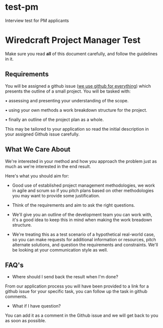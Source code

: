 # test-pm
Interview test for PM applicants


# Wiredcraft Project Manager Test

Make sure you read **all** of this document carefully, and follow the guidelines in it.

## Requirements

You will be assigned a github issue ([we use github for everything](https://wiredcraft.com/blog/github-for-everything/)) which presents the outline of a small project. You will be tasked with:

• assessing and presenting your understanding of the scope.

• using your own methods a work breakdown structure for the project.

• finally an outline of the project plan as a whole.

This may be tailored to your application so read the initial description in your assigned Github issue carefully.


## What We Care About

We're interested in your method and how you approach the problem just as much as we're interested in the end result.

Here's what you should aim for:

- Good use of established project management methodologies, we work in agile and scrum so if you pitch plans based on other methodologies you may want to provide some justification.

- Think of the requirements and aim to ask the right questions.

- We'll give you an outline of the development team you can work with, it's a good idea to keep this in mind when making the work breadown structure. 

- We're treating this as a test scenario of a hypothetical real-world case, so you can make requests for additional information or resources, pitch alternate solutions, and question the requirements and constraints. We'll be looking at your communication style as well. 



## FAQ's

* Where should I send back the result when I'm done?

From our application process you will have been provided to a link for a github issue for your specific task, you can follow up the task in github comments.

* What if I have question?

You can add it as a comment in the Github issue and we will get back to you as soon as possible.

